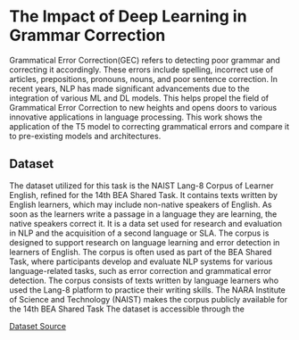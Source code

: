 
# The Impact of Deep Learning in Grammar Correction

Grammatical Error Correction(GEC) refers to detecting
poor grammar and correcting it accordingly. These errors include spelling, incorrect use of articles, prepositions, pronouns,
nouns, and poor sentence correction. In recent years, NLP has made significant advancements due to the integration of various ML and DL models.
This helps propel the field of Grammatical Error Correction to
new heights and opens doors to various innovative applications
in language processing. This work shows the application of the
T5 model to correcting grammatical errors and compare it to
pre-existing models and architectures.


## Dataset

The dataset utilized for this task is the NAIST Lang-8
Corpus of Learner English, refined for the 14th BEA Shared
Task. It contains texts written by English learners, which may
include non-native speakers of English. As soon as the learners
write a passage in a language they are learning, the native
speakers correct it. It is a data set used for research and
evaluation in NLP and the acquisition of a second language
or SLA. The corpus is designed to support research on
language learning and error detection in learners of English.
The corpus is often used as part of the BEA Shared Task,
where participants develop and evaluate NLP systems for
various language-related tasks, such as error correction and
grammatical error detection. The corpus consists of texts
written by language learners who used the Lang-8 platform to
practice their writing skills. The NARA Institute of Science
and Technology (NAIST) makes the corpus publicly available
for the 14th BEA Shared Task
The dataset is accessible through the  

[Dataset Source](https://sites.google.com/site/naistlang8corpora)

